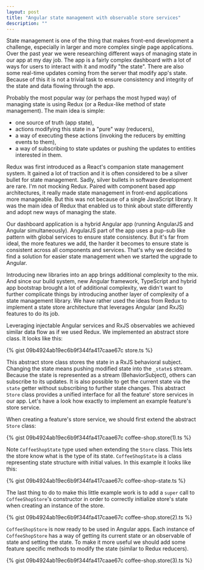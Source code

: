 ```yaml
---
layout: post
title: "Angular state management with observable store services"
description: ""
---
```


<p class="post-excerpt">
</p>

State management is one of the thing that makes front-end development a challenge, especially in larger and more complex single page applications. Over the past year we were researching different ways of managing state in our app at my day job. The app is a fairly complex dashboard with a lot of ways for users to interact with it and modify "the state". There are also some real-time updates coming from the server that modify app's state. Because of this it is not a trivial task to ensure consistency and integrity of the state and data flowing through the app.

Probably the most popular way (or perhaps the most hyped way) of managing state is using Redux (or a Redux-like method of state management). The main idea is simple:
- one source of truth (app state),
- actions modifying this state in a "pure" way (reducers),
- a way of executing these actions (invoking the reducers by emitting events to them),
- a way of subscribing to state updates or pushing the updates to entities interested in them.

Redux was first introduced as a React's companion state management system. It gained a lot of traction and it is often considered to be a silver bullet for state management. Sadly, silver bullets in software development are rare. I'm not mocking Redux. Paired with component based app architectures, it really made state management in front-end applications more manageable. But this was not because of a single JavaScript library. It was the main idea of Redux that enabled us to think about state differently and adopt new ways of managing the state. 

Our dashboard application is a hybrid Angular app (running AngularJS and Angular simultaneously). AngularJS part of the app uses a pup-sub like pattern with global services to ensure state consistency. But it's far from ideal, the more features we add, the harder it becomes to ensure state is consistent across all components and services. That's why we decided to find a solution for easier state management when we started the upgrade to Angular.

Introducing new libraries into an app brings additional complexity to the mix. And since our build system, new Angular framework, TypeScript and hybrid app bootstrap brought a lot of additional complexity, we didn't want to further complicate things by introducing another layer of complexity of a state management library. We have rather used the ideas from Redux to implement a state store architecture that leverages Angular (and RxJS) features to do its job.

Leveraging injectable Angular services and RxJS observables we achieved similar data flow as if we used Redux. We implemented an abstract store class. It looks like this:

{% gist 09b4924ab19ec6b9f344fa417caae67c store.ts %}

This abstract store class stores the state in a RxJS behavioral subject. Changing the state means pushing modified state into the `_state$` stream. Because the state is represented as a stream (BehaviorSubject), others can subscribe to its updates. It is also possible to get the current state via the `state` getter without subscribing to further state changes. This abstract `Store` class provides a unified interface for all the feature' store services in our app. Let's have a look how exactly to implement an example feature's store service.

When creating a feature's store service, we should first extend the abstract `Store` class:

{% gist 09b4924ab19ec6b9f344fa417caae67c coffee-shop.store(1).ts %}

Note `CoffeeShopState` type used when extending the `Store` class. This lets the store know what is the type of its state. `CoffeeShopState` is a class representing state structure with initial values. In this example it looks like this:

{% gist 09b4924ab19ec6b9f344fa417caae67c coffee-shop-state.ts %}

The last thing to do to make this little example work is to add a `super` call to `CoffeeShopStore`'s constructor in order to correctly initialize store's state when creating an instance of the store.

{% gist 09b4924ab19ec6b9f344fa417caae67c coffee-shop.store(2).ts %}

`CoffeeShopStore` is now ready to be used in Angular apps. Each instance of `CoffeeShopStore` has a way of getting its current state or an observable of state and setting the state. To make it more useful we should add some feature specific methods to modify the state (similar to Redux reducers).

{% gist 09b4924ab19ec6b9f344fa417caae67c coffee-shop.store(3).ts %}

<!--
- Fix/ find better examples of reducers.
- Describe immutable state.

- By providing stores to components, you get a "self-cleaning" state store, that is kept in memory just as long as the component needing it - not everything needs to be in global state object.
- Global state can be achieved by providing the store to the root component.

- How to subscribe to state updates in components/ services?
- How to subscribe to state updates in templates using the async pipe?
- What data to store in the store?
- What logic to put in components?
- How to make HTTP requests?
- How to test the store?
- Hot to test the components?
-->
